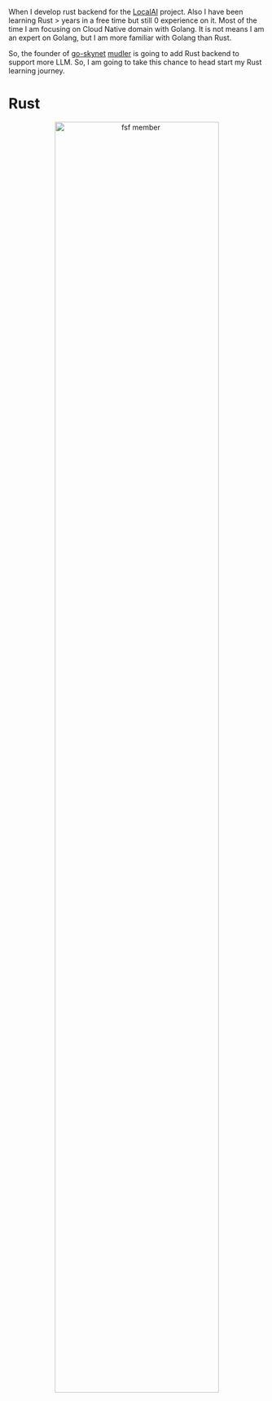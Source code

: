 When I develop rust backend for the [LocalAI](https://github.com/go-skynet/LocalAI) project. Also I have been learning Rust > years in a free time but still 0 experience on it. Most of the time I am focusing on Cloud Native domain with Golang. It is not means I am an expert on Golang, but I am more familiar with Golang than Rust.

So, the founder of [go-skynet](https://github.com/go-skynet) [mudler](https://mudler.pm/) is going to add Rust backend to support more LLM. So, I am going to take this chance to head start my Rust learning journey.



# Rust

<div style="text-align: center"><img src="../../img/rust.png" width="80%" heigh="80%" alt="fsf member"></div>
